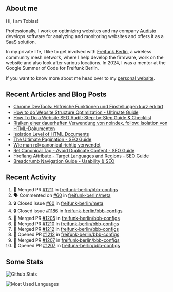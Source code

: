 ## About me

Hi, I am Tobias!

Professionally, I work on optimizing websites and my company [Audisto](https://audisto.com/) develops software for analyzing and monitoring websites and offers it as a SaaS solution.

In my private life, I like to get involved with [Freifunk Berlin](https://berlin.freifunk.net/en/), a wireless community mesh network, where I help develop the firmware, work on the website and also look after various locations. In 2024, I was a mentor at the Google Summer of Code for Freifunk Berlin.

If you want to know more about me head over to my [personal website](https://www.tobias-schwarz.com/en/).

## Recent Articles and Blog Posts

* [Chrome DevTools: Hilfreiche Funktionen und Einstellungen kurz erklärt](https://www.afs-akademie.org/magazin/chrome-devtools/)
* [How to do Website Structure Optimization - Ultimate Guide](https://audisto.com/guides/structure-optimization/)
* [How To Do a Website SEO Audit: Step-by-Step Guide & Checklist](https://audisto.com/guides/website-audit/)
* [Risiken einer dauerhaften Verwendung von noindex, follow: Isolation von HTML-Dokumenten](https://www.websiteboosting.com/magazin/55/risiken-einer-dauerhaften-verwendung-von-noindex-follow-isolation-von-html-dokumenten.html)
* [Isolation Level of HTML Documents](https://audisto.com/help/crawler/features/isolation/)
* [The Ultimate Pagination - SEO Guide](https://audisto.com/guides/pagination/)
* [Wie man rel=canonical richtig verwendet](https://www.websiteboosting.com/magazin/35/wie-man-relcanonical-richtig-einsetzt.html)
* [Rel Canonical Tag - Avoid Duplicate Content - SEO Guide](https://audisto.com/guides/canonical/)
* [Hreflang Attribute - Target Languages and Regions - SEO Guide](https://audisto.com/guides/hreflang/)
* [Breadcrumb Navigation Guide - Usability & SEO](https://audisto.com/guides/breadcrumb/)

## Recent Activity

<!--START_SECTION:activity-->
1. 🎉 Merged PR [#1211](https://github.com/freifunk-berlin/bbb-configs/pull/1211) in [freifunk-berlin/bbb-configs](https://github.com/freifunk-berlin/bbb-configs)
2. 🗣 Commented on [#60](https://github.com/freifunk-berlin/meta/issues/60#issuecomment-2780249779) in [freifunk-berlin/meta](https://github.com/freifunk-berlin/meta)
3. 🔒 Closed issue [#60](https://github.com/freifunk-berlin/meta/issues/60) in [freifunk-berlin/meta](https://github.com/freifunk-berlin/meta)
4. 🔒 Closed issue [#1186](https://github.com/freifunk-berlin/bbb-configs/issues/1186) in [freifunk-berlin/bbb-configs](https://github.com/freifunk-berlin/bbb-configs)
5. 🎉 Merged PR [#1205](https://github.com/freifunk-berlin/bbb-configs/pull/1205) in [freifunk-berlin/bbb-configs](https://github.com/freifunk-berlin/bbb-configs)
6. 🎉 Merged PR [#1210](https://github.com/freifunk-berlin/bbb-configs/pull/1210) in [freifunk-berlin/bbb-configs](https://github.com/freifunk-berlin/bbb-configs)
7. 🎉 Merged PR [#1212](https://github.com/freifunk-berlin/bbb-configs/pull/1212) in [freifunk-berlin/bbb-configs](https://github.com/freifunk-berlin/bbb-configs)
8. 💪 Opened PR [#1212](https://github.com/freifunk-berlin/bbb-configs/pull/1212) in [freifunk-berlin/bbb-configs](https://github.com/freifunk-berlin/bbb-configs)
9. 🎉 Merged PR [#1207](https://github.com/freifunk-berlin/bbb-configs/pull/1207) in [freifunk-berlin/bbb-configs](https://github.com/freifunk-berlin/bbb-configs)
10. 💪 Opened PR [#1207](https://github.com/freifunk-berlin/bbb-configs/pull/1207) in [freifunk-berlin/bbb-configs](https://github.com/freifunk-berlin/bbb-configs)
<!--END_SECTION:activity-->

## Some Stats

![Github Stats](https://github-readme-stats.vercel.app/api?username=noki&rank_icon=github&theme=transparent&card_width=450)

![Most Used Languages](https://github-readme-stats.vercel.app/api/top-langs?username=noki&layout=compact&langs_count=8&theme=transparent&card_width=450)
